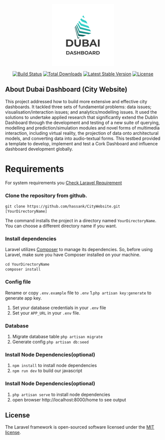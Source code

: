 <p align="center"><a href="https://laravel.com" target="_blank"><img src="https://github.com/hassanKotti/CityWebsite/blob/main/public/assets/logo.png?raw=true" width="200"></a></p>

<p align="center">
<a href="https://travis-ci.org/laravel/framework"><img src="https://travis-ci.org/laravel/framework.svg" alt="Build Status"></a>
<a href="https://packagist.org/packages/laravel/framework"><img src="https://poser.pugx.org/laravel/framework/d/total.svg" alt="Total Downloads"></a>
<a href="https://packagist.org/packages/laravel/framework"><img src="https://poser.pugx.org/laravel/framework/v/stable.svg" alt="Latest Stable Version"></a>
<a href="https://packagist.org/packages/laravel/framework"><img src="https://poser.pugx.org/laravel/framework/license.svg" alt="License"></a>
</p>

## About Dubai Dashboard (City Website)

This project addressed how to build more extensive and effective city dashboards. It tackled three sets of fundamental problems: data issues; visualisation/interaction issues; and analytics/modelling issues. It used the solutions to undertake applied research that significantly extend the Dublin Dashboard through the development and testing of a new suite of querying, modelling and prediction/simulation modules and novel forms of multimedia interaction, including virtual reality, the projection of data onto architectural models, and converting data into audio-textual forms. This testbed provided a template to develop, implement and test a Cork Dashboard and influence dashboard development globally.

# Requirements

For system requirements you [Check Laravel Requirement](https://laravel.com/docs/8.x/deployment#server-requirements)

### Clone the repository from github.

    git clone https://github.com/hassank/CityWebsite.git [YourDirectoryName]

The command installs the project in a directory named `YourDirectoryName`. You can choose a different
directory name if you want.

### Install dependencies

Laravel utilizes [Composer](https://getcomposer.org/) to manage its dependencies. So, before using Laravel, make sure you have Composer installed on your machine.

    cd YourDirectoryName
    composer install

### Config file

Rename or copy `.env.example` file to `.env` 1.`php artisan key:generate` to generate app key.

1. Set your database credentials in your `.env` file
1. Set your `APP_URL` in your `.env` file.

### Database

1. Migrate database table `php artisan migrate`
1. Generate config `php artisan db:seed`

### Install Node Dependencies(optional)

1. `npm install` to install node dependencies
1. `npm run dev` to build our javascript
### Install Node Dependencies(optional)

1. `php artisan serve` to install node dependencies
1. open browser http://localhost:8000/home to see output

## License

The Laravel framework is open-sourced software licensed under the [MIT license](https://opensource.org/licenses/MIT).
